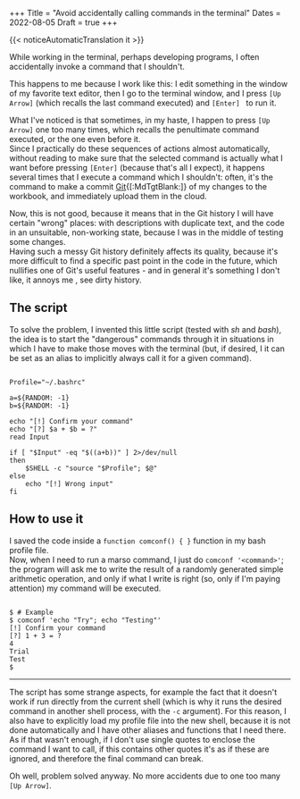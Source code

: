 +++
Title = "Avoid accidentally calling commands in the terminal"
Dates = 2022-08-05
Draft = true
+++

{{< noticeAutomaticTranslation it >}}



While working in the terminal, perhaps developing programs, I often accidentally invoke a command that I shouldn't.

This happens to me because I work like this: I edit something in the window of my favorite text editor, then I go to the terminal window, and I press `[Up Arrow]` (which recalls the last command executed) and `[Enter] ` to run it.

What I've noticed is that sometimes, in my haste, I happen to press `[Up Arrow]` one too many times, which recalls the penultimate command executed, or the one even before it.  
Since I practically do these sequences of actions almost automatically, without reading to make sure that the selected command is actually what I want before pressing `[Enter]` (because that's all I expect), it happens several times that I execute a command which I shouldn't: often, it's the command to make a commit [Git](https://en.wikipedia.org/wiki/Git){[:MdTgtBlank:]} of my changes to the workbook, and immediately upload them in the cloud.

Now, this is not good, because it means that in the Git history I will have certain "wrong" places: with descriptions with duplicate text, and the code in an unsuitable, non-working state, because I was in the middle of testing some changes.  
Having such a messy Git history definitely affects its quality, because it's more difficult to find a specific past point in the code in the future, which nullifies one of Git's useful features - and in general it's something I don't like, it annoys me , see dirty history.

## The script

To solve the problem, I invented this little script (tested with _sh_ and _bash_), the idea is to start the "dangerous" commands through it in situations in which I have to make those moves with the terminal (but, if desired, I it can be set as an alias to implicitly always call it for a given command).

<pre class="CodeScroll"><code>
Profile="~/.bashrc"

a=${RANDOM: -1}
b=${RANDOM: -1}

echo "[!] Confirm your command"
echo "[?] $a + $b = ?"
read Input

if [ "$Input" -eq "$((a+b))" ] 2>/dev/null
then
	$SHELL -c "source "$Profile"; $@"
else
	echo "[!] Wrong input"
fi
</code></pre>

## How to use it

I saved the code inside a `function comconf() { }` function in my bash profile file.  
Now, when I need to run a marso command, I just do `comconf '<command>'`; the program will ask me to write the result of a randomly generated simple arithmetic operation, and only if what I write is right (so, only if I'm paying attention) my command will be executed.

<pre class="CodeScroll"><code>
$ # Example
$ comconf 'echo "Try"; echo "Testing"'
[!] Confirm your command
[?] 1 + 3 = ?
4
Trial
Test
$
</code></pre>

---

The script has some strange aspects, for example the fact that it doesn't work if run directly from the current shell (which is why it runs the desired command in another shell process, with the `-c` argument). For this reason, I also have to explicitly load my profile file into the new shell, because it is not done automatically and I have other aliases and functions that I need there.  
As if that wasn't enough, if I don't use single quotes to enclose the command I want to call, if this contains other quotes it's as if these are ignored, and therefore the final command can break.

Oh well, problem solved anyway. No more accidents due to one too many `[Up Arrow]`.